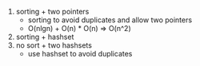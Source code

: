 1. sorting + two pointers
    - sorting to avoid duplicates and allow two pointers
    - O(nlgn) + O(n) * O(n) => O(n^2)
2. sorting + hashset
3. no sort + two hashsets
    - use hashset to avoid duplicates